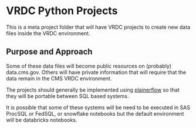 # VRDC Python Projects

This is a meta project folder that will have VRDC projects to create new data files inside the VRDC environment. 

## Purpose and Approach

Some of these data files will become public resources on (probably) data.cms.gov. Others will have private information that will require that the data remain in the CMS VRDC environment. 

The projects should generally be implemented using [plainerflow](https://github.com/DSACMS/ndh_plainerflow) so that they will be portable between SQL based systems.

It is possible that some of these systems will be need to be executed in SAS ProcSQL or FedSQL, or snowflake notebooks but the default environment will be databricks notebooks. 
